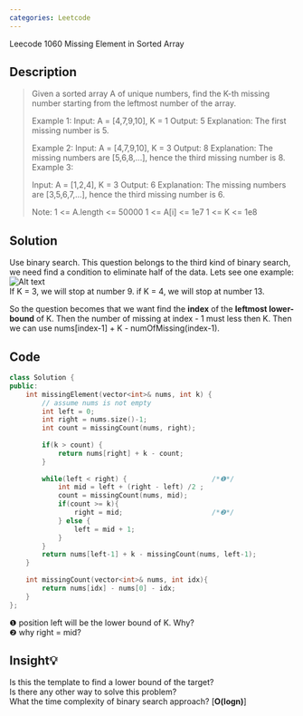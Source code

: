 ```yaml
---
categories: Leetcode
---
```


Leecode 1060  Missing Element in Sorted Array
## Description
> Given a sorted array A of unique numbers, find the K-th missing number starting from the leftmost number of the array.
>
>Example 1:
Input: A = [4,7,9,10], K = 1
Output: 5
Explanation: 
The first missing number is 5.
>
>Example 2:
Input: A = [4,7,9,10], K = 3
Output: 8
Explanation: 
The missing numbers are [5,6,8,...], hence the third missing number is 8.
Example 3:
>
>Input: A = [1,2,4], K = 3
Output: 6
Explanation: 
The missing numbers are [3,5,6,7,...], hence the third missing number is 6.
> 
>Note:
1 <= A.length <= 50000
1 <= A[i] <= 1e7
1 <= K <= 1e8

## Solution
Use binary search. This question belongs to the third kind of binary search, we need find a condition to eliminate half of the data. Lets see one example:  
![Alt text](../media/pic/1561252357374.png)  
If K = 3,  we will stop at number 9. 
if K = 4, we will stop at number 13.

So the question becomes that we want find the **index** of the **leftmost lower-bound** of K. Then the number of missing at index - 1 must less then K. Then we can use nums[index-1] + K - numOfMissing(index-1).

## Code
``` cpp
class Solution {
public:
    int missingElement(vector<int>& nums, int k) {
        // assume nums is not empty
        int left = 0;
        int right = nums.size()-1;
        int count = missingCount(nums, right);
        
        if(k > count) {
            return nums[right] + k - count;
        }
        
        while(left < right) {                     /*❶*/
            int mid = left + (right - left) /2 ;
            count = missingCount(nums, mid);
            if(count >= k){
                right = mid;                      /*❷*/
            } else {
                left = mid + 1;
            }
        }
        return nums[left-1] + k - missingCount(nums, left-1);
    }
    
    int missingCount(vector<int>& nums, int idx){
        return nums[idx] - nums[0] - idx;
    }
};
```
❶ position left will be the lower bound of K. Why?  
❷ why right = mid?

## Insight💡
Is this the template to find a lower bound of the target?  
Is there any other way to solve this problem?  
What the time complexity of binary search approach? [**O(logn)**]  
